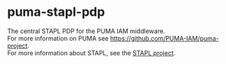 puma-stapl-pdp
==============

The central STAPL PDP for the PUMA IAM middleware.  
For more information on PUMA see https://github.com/PUMA-IAM/puma-project.  
For more information about STAPL, see the [STAPL project](https://github.com/stapl-dsl/).
